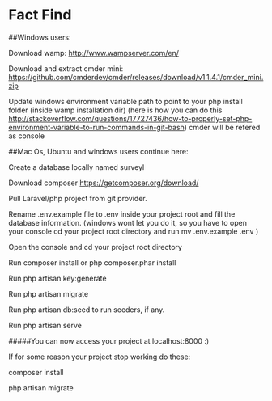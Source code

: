 # Fact Find

##Windows users:

Download wamp: http://www.wampserver.com/en/

Download and extract cmder mini: https://github.com/cmderdev/cmder/releases/download/v1.1.4.1/cmder_mini.zip

Update windows environment variable path to point to your php install folder (inside wamp installation dir) (here is how you can do this http://stackoverflow.com/questions/17727436/how-to-properly-set-php-environment-variable-to-run-commands-in-git-bash)
cmder will be refered as console

##Mac Os, Ubuntu and windows users continue here:

Create a database locally named surveyl

Download composer https://getcomposer.org/download/

Pull Laravel/php project from git provider.

Rename .env.example file to .env inside your project root and fill the database information. (windows wont let you do it, so you have to open your console cd your project root directory and run mv .env.example .env )

Open the console and cd your project root directory

Run composer install or php composer.phar install

Run php artisan key:generate

Run php artisan migrate

Run php artisan db:seed to run seeders, if any.

Run php artisan serve

#####You can now access your project at localhost:8000 :)

If for some reason your project stop working do these:

composer install

php artisan migrate